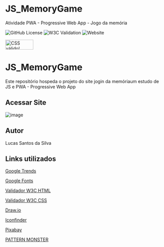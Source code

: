 # JS_MemoryGame
Atividade PWA - Progressive Web App - Jogo da memória

![GitHub License](https://img.shields.io/github/license/Lucas-Santos-Da-Silva/JS_MemoryGame)
![W3C Validation](https://img.shields.io/w3c-validation/html?targetUrl=https%3A%2F%2Flucas-santos-da-silva.github.io%2FJS_MemoryGame%2F)
![Website](https://img.shields.io/website?url=https%3A%2F%2Flucas-santos-da-silva.github.io%2FJS_MemoryGame%2F)
<p>
    <a href="https://jigsaw.w3.org/css-validator/check/referer">
        <img style="border:0;width:88px;height:31px"
            src="https://jigsaw.w3.org/css-validator/images/vcss-blue"
            alt="CSS válido!" />
    </a>
</p>

# JS_MemoryGame
Este repositório hospeda o projeto do site jogin da memóriaum estudo de JS e PWA - Progressive Web App

## Acessar Site
![image](https://github.com/Lucas-Santos-Da-Silva/JS_MemoryGame/assets/84152031/e28b6b0b-9355-4ae6-93b5-39e7e0e9cba8)

## Autor
Lucas Santos da Silva

## Links utilizados
[Google Trends](https://trends.google.com.br/trends/)

[Google Fonts](https://fonts.google.com)

[Validador W3C HTML](https://validator.w3.org/#validate_by_upload)

[Validador W3C CSS](https://jigsaw.w3.org/css-validator/#validate_by_upload)

[Draw.io](https://app.diagrams.net)

[Iconfinder](https://www.iconfinder.com)

[Pixabay](https://pixabay.com/pt/)

[PATTERN MONSTER](https://pt.pattern.monster/)
